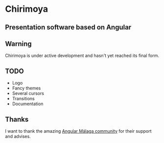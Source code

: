 # Chirimoya
## Presentation software based on Angular


## Warning

Chirimoya is under active development and hasn't yet reached its final form.

## TODO

* Logo
* Fancy themes
* Several cursors
* Transitions
* Documentation

## Thanks

I want to thank the amazing [Angular Málaga community](https://www.meetup.com/es-ES/Angular-Malaga/) for their support and advises.
